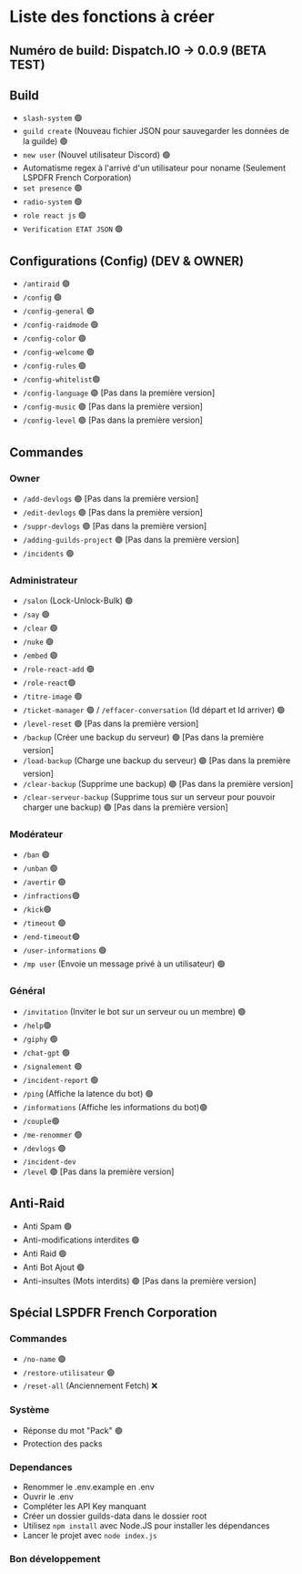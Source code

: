 # Liste des fonctions à créer

## Numéro de build: Dispatch.IO -> 0.0.9 (BETA TEST)

## Build
- `slash-system` 🟢
- `guild create` (Nouveau fichier JSON pour sauvegarder les données de la guilde) 🟢
- `new user` (Nouvel utilisateur Discord) 🟢
- Automatisme regex à l'arrivé d'un utilisateur pour noname (Seulement LSPDFR French Corporation)
- `set presence` 🟢
- `radio-system` 🟢
- `role react js` 🟢
- `Verification ETAT JSON` 🟢

## Configurations (Config) (DEV & OWNER)
- `/antiraid` 🟢
- `/config` 🟢
- `/config-general` 🟢
- `/config-raidmode` 🟢
- `/config-color` 🟢
- `/config-welcome` 🟢
- `/config-rules` 🟢
- `/config-whitelist`🟢
- `/config-language` 🟣 [Pas dans la première version]
- `/config-music` 🟣 [Pas dans la première version]
- `/config-level` 🟣 [Pas dans la première version]

## Commandes
### Owner
- `/add-devlogs` 🟣 [Pas dans la première version]
- `/edit-devlogs` 🟣 [Pas dans la première version]
- `/suppr-devlogs` 🟣 [Pas dans la première version]
- `/adding-guilds-project` 🟣 [Pas dans la première version]
- `/incidents` 🟢

### Administrateur
- `/salon` (Lock-Unlock-Bulk) 🟢
- `/say` 🟢
- `/clear` 🟢
- `/nuke` 🟢
- `/embed` 🟢
- `/role-react-add` 🟢
- `/role-react`🟢
- `/titre-image` 🟢
- `/ticket-manager` 🟢
/ `/effacer-conversation` (Id départ et Id arriver) 🟢
- `/level-reset` 🟣 [Pas dans la première version]
- `/backup` (Créer une backup du serveur) 🟣 [Pas dans la première version]
- `/load-backup` (Charge une backup du serveur) 🟣 [Pas dans la première version]
- `/clear-backup` (Supprime une backup) 🟣 [Pas dans la première version]
- `/clear-serveur-backup` (Supprime tous sur un serveur pour pouvoir charger une backup) 🟣 [Pas dans la première version]

### Modérateur
- `/ban` 🟢
- `/unban` 🟢
- `/avertir` 🟢
- `/infractions`🟢
- `/kick`🟢
- `/timeout` 🟢
- `/end-timeout`🟢
- `/user-informations` 🟢
- `/mp user` (Envoie un message privé à un utilisateur) 🟢

### Général
- `/invitation` (Inviter le bot sur un serveur ou un membre) 🟢
- `/help`🟢
- `/giphy` 🟢
- `/chat-gpt` 🟢
- `/signalement` 🟢
- `/incident-report` 🟢
- `/ping` (Affiche la latence du bot) 🟢
- `/informations` (Affiche les informations du bot)🟢
- `/couple`🟢
- `/me-renommer` 🟢
- `/devlogs` 🟢
- `/incident-dev`
- `/level` 🟣 [Pas dans la première version]

## Anti-Raid
- Anti Spam 🟢
- Anti-modifications interdites 🟢
- Anti Raid 🟢
- Anti Bot Ajout 🟢
- Anti-insultes (Mots interdits) 🟣 [Pas dans la première version]

## Spécial LSPDFR French Corporation

### Commandes
- `/no-name` 🟢
- `/restore-utilisateur` 🟢
- `/reset-all` (Anciennement Fetch) ❌

### Système
- Réponse du mot "Pack" 🟢
- Protection des packs


### Dependances
- Renommer le .env.example en .env
- Ouvrir le .env
- Compléter les API Key manquant
- Créer un dossier guilds-data dans le dossier root
- Utilisez `npm install` avec Node.JS pour installer les dépendances
- Lancer le projet avec `node index.js`

### Bon développement